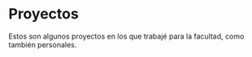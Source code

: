# Proyectos
Estos son algunos proyectos en los que trabajé para la facultad, como también personales.
